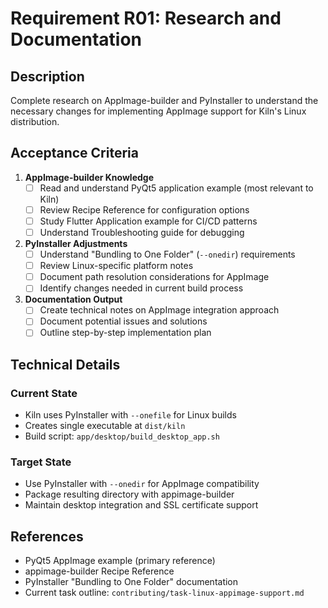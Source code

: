 # Requirement R01: Research and Documentation

## Description
Complete research on AppImage-builder and PyInstaller to understand the necessary changes for implementing AppImage support for Kiln's Linux distribution.

## Acceptance Criteria

1. **AppImage-builder Knowledge**
   - [ ] Read and understand PyQt5 application example (most relevant to Kiln)
   - [ ] Review Recipe Reference for configuration options
   - [ ] Study Flutter Application example for CI/CD patterns
   - [ ] Understand Troubleshooting guide for debugging

2. **PyInstaller Adjustments**
   - [ ] Understand "Bundling to One Folder" (`--onedir`) requirements
   - [ ] Review Linux-specific platform notes
   - [ ] Document path resolution considerations for AppImage
   - [ ] Identify changes needed in current build process

3. **Documentation Output**
   - [ ] Create technical notes on AppImage integration approach
   - [ ] Document potential issues and solutions
   - [ ] Outline step-by-step implementation plan

## Technical Details

### Current State
- Kiln uses PyInstaller with `--onefile` for Linux builds
- Creates single executable at `dist/kiln`
- Build script: `app/desktop/build_desktop_app.sh`

### Target State
- Use PyInstaller with `--onedir` for AppImage compatibility
- Package resulting directory with appimage-builder
- Maintain desktop integration and SSL certificate support

## References
- PyQt5 AppImage example (primary reference)
- appimage-builder Recipe Reference
- PyInstaller "Bundling to One Folder" documentation
- Current task outline: `contributing/task-linux-appimage-support.md`